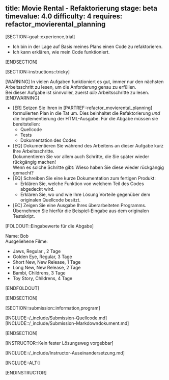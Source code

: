 title: Movie Rental - Refaktorierung
stage: beta
timevalue: 4.0
difficulty: 4
requires: refactor_movierental_planning
---

[SECTION::goal::experience,trial]

- Ich bin in der Lage auf Basis meines Plans einen Code zu refaktorieren.
- Ich kann erklären, wie mein Code funktioniert.

[ENDSECTION]

[SECTION::instructions::tricky]

[WARNING]
In vielen Aufgaben funktioniert es gut, immer nur den nächsten Arbeitsschritt zu lesen, um die 
Anforderung genau zu erfüllen.  
Bei dieser Aufgabe ist sinnvoller, zuerst _alle_ Arbeitsschritte zu lesen.
[ENDWARNING]

- [ER] Setzen Sie Ihren in [PARTREF::refactor_movierental_planning] formulierten Plan 
  in die Tat um.
  Dies beinhaltet die Refaktorierung _und_ die Implementierung der HTML-Ausgabe.
  Für die Abgabe müssen sie bereitstellen:
    - Quellcode
    - Tests
    - Dokumentation des Codes
- [EQ] Dokumentieren Sie während des Arbeitens an dieser Aufgabe kurz Ihre Arbeitsschritte.  
  Dokumentieren Sie vor allem auch Schritte, die Sie später wieder rückgängig machen!  
  Wenn es solche Schritte gibt: Wieso haben Sie diese wieder rückgängig gemacht?
- [EQ] Schreiben Sie eine kurze Dokumentation zum fertigen Produkt:
    - Erklären Sie, welche Funktion von welchem Teil des Codes abgedeckt wird.
    - Erklären Sie, wo und wie Ihre Lösung Vorteile gegenüber dem originalen Quellcode besitzt.
- [EC] Zeigen Sie eine Ausgabe Ihres überarbeiteten Programms.
  Übernehmen Sie hierfür die Beispiel-Eingabe aus dem originalen Testskript.

[FOLDOUT::Eingabewerte für die Abgabe]

Name: Bob  
Ausgeliehene Filme:

- Jaws, Regular , 2 Tage
- Golden Eye, Regular, 3 Tage
- Short New, New Release, 1 Tage
- Long New, New Release, 2 Tage
- Bambi, Childrens, 3 Tage
- Toy Story, Childrens, 4 Tage

[ENDFOLDOUT]

[ENDSECTION]

[SECTION::submission::information,program]

[INCLUDE::/_include/Submission-Quellcode.md]
[INCLUDE::/_include/Submission-Markdowndokument.md]

[ENDSECTION]

[INSTRUCTOR::Kein fester Lösungsweg vorgebbar]

[INCLUDE::/_include/Instructor-Auseinandersetzung.md]

[INCLUDE::ALT:]

[ENDINSTRUCTOR]

